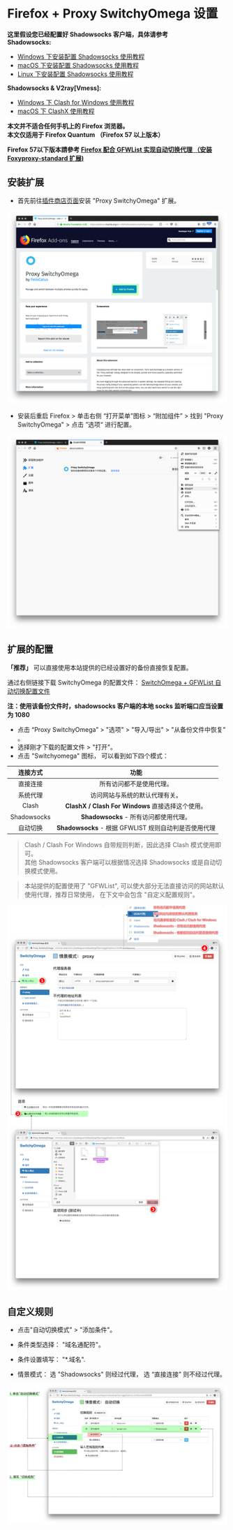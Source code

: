 # Firefox + Proxy SwitchyOmega 设置

**这里假设您已经配置好 Shadowsocks 客户端，具体请参考**  
**Shadowsocks:**  
- [Windows 下安装配置 Shadowsocks 使用教程](../../zh_CN/shadowsocks/windows-setup-guide.md)
- [macOS 下安装配置 Shadowsocks 使用教程](../../zh_CN/shadowsocks/macos-setup-guide.md)
- [Linux 下安装配置 Shadowsocks 使用教程](../../zh_CN/shadowsocks/linux-setup-guide.md)    

**Shadowsocks & V2ray[Vmess]:** 
* [Windows 下 Clash for Windows 使用教程](../../zh_CN/v2ray/clash-for-windows-setup-guide.md)
* [macOS 下 ClashX 使用教程](../../zh_CN/v2ray/clashx-macos-setup-guide.md)

**本文并不适合任何手机上的 Firefox 浏览器。**  
**本文仅适用于 Firefox Quantum （Firefox 57 以上版本）**

**Firefox 57以下版本請參考 [Firefox 配合 GFWList 实现自动切换代理 （安装 Foxyproxy-standard 扩展)](https://github.com/Shadowsocks-Wiki/shadowsocks/blob/8f8dd4541dc423c9e5f80e33079002dee0d09e0c/7-1-firefox-settings.md)**

## 安装扩展

* 首先前往[插件商店页面](https://addons.mozilla.org/en-US/firefox/addon/switchyomega/)安装 "Proxy SwitchyOmega" 扩展。

![安装foxyproxy](../../assets/images/bro-firefoxinstall.png)

* 安装后重启 Firefox > 单击右侧 “打开菜单”图标 >  “附加组件” >  找到 "Proxy SwitchyOmega"  > 点击 ”选项“ 进行配置。

![附加组件](../../assets/images/bro-firefoxAddon.png)

## 扩展的配置

**「推荐」** 可以直接使用本站提供的已经设置好的备份直接恢复配置。

通过右侧链接下载 SwitchyOmega 的配置文件： [SwitchOmega + GFWList 自动切换配置文件](https://raw.githubusercontent.com/Shadowsocks-Wiki/shadowsocks/master/assets/OmegaOptions-1080.bak)

**注：使用该备份文件时，shadowsocks 客户端的本地 socks 监听端口应当设置为 1080** 

* 点击 “Proxy SwitchyOmega” > "选项" > "导入/导出" > "从备份文件中恢复" 。
* 选择刚才下载的配置文件 > "打开"。
* 点击 "Switchyomega" 图标， 可以看到如下四个模式：


|连接方式|功能|
|:--------:|:--------:|
|直接连接|所有访问都不是使用代理。|
|系统代理|访问网站与系统的默认代理有关。|
|Clash|**ClashX / Clash For Windows** 直接选择这个使用。|
|Shadowsocks| **Shadowsocks** - 所有访问都使用代理。|
|自动切换| **Shadowsocks**  - 根据 GFWLIST 规则自动判是否使用代理 |

>Clash / Clash For Windows 自带规则判断，因此选择 Clash 模式使用即可。    
其他 Shadowsocks 客户端可以根据情况选择 Shadowsocks 或是自动切换模式使用。


> 本站提供的配置使用了 "GFWList", 可以使大部分无法直接访问的网站默认使用代理，推荐日常使用， 在下文中会包含 "自定义配置规则"。

 ![从备份文件中恢复](../../assets/images/bro-switchyomega.png)

## 自定义规则

* 点击"自动切换模式" > "添加条件"。

* 条件类型选择： "域名通配符"。
* 条件设置填写： "*.域名".
* 情景模式： 选 "Shadowsocks" 则经过代理， 选 “直接连接” 则不经过代理。

![自定义规则](../../assets/images/bro-swocustomize.png)
